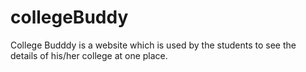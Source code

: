 # collegeBuddy

College Budddy is a website which is used by the students to see the details of his/her college at one place.

